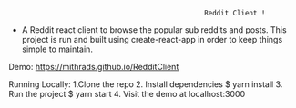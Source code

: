                                                     Reddit Client !

- A Reddit react client to browse the popular sub reddits and posts. This project is run and built using create-react-app in order to keep things simple to maintain.

Demo:
https://mithrads.github.io/RedditClient

Running Locally:
1.Clone the repo
2. Install dependencies
   $ yarn install
3. Run the project
   $ yarn start
4. Visit the demo at localhost:3000
